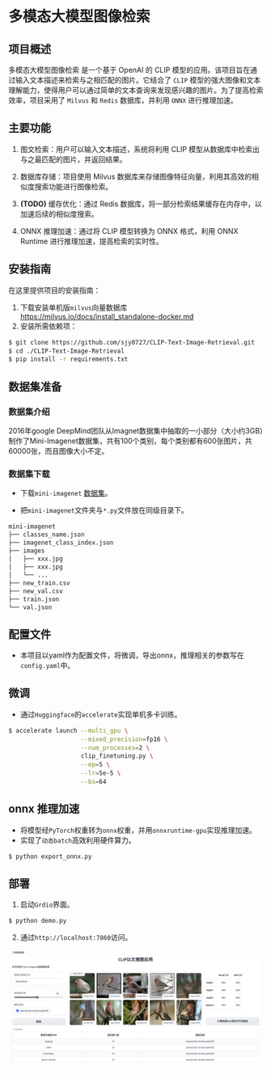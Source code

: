 # 多模态大模型图像检索

## 项目概述

多模态大模型图像检索 是一个基于 OpenAI 的 CLIP
模型的应用。该项目旨在通过输入文本描述来检索与之相匹配的图片。它结合了 `CLIP`
模型的强大图像和文本理解能力，使得用户可以通过简单的文本查询来发现感兴趣的图片。为了提高检索效率，项目采用了 `Milvus`
和 `Redis` 数据库，并利用 `ONNX` 进行推理加速。

## 主要功能

1. 图文检索：用户可以输入文本描述，系统将利用 CLIP 模型从数据库中检索出与之最匹配的图片，并返回结果。

2. 数据库存储：项目使用 Milvus 数据库来存储图像特征向量，利用其高效的相似度搜索功能进行图像检索。

3. **(TODO)** 缓存优化：通过 Redis 数据库，将一部分检索结果缓存在内存中，以加速后续的相似度搜索。

4. ONNX 推理加速：通过将 CLIP 模型转换为 ONNX 格式，利用 ONNX Runtime 进行推理加速，提高检索的实时性。

## 安装指南

在这里提供项目的安装指南：

1. 下载安装单机版`milvus`向量数据库 https://milvus.io/docs/install_standalone-docker.md
2. 安装所需依赖项：

```bash
$ git clone https://github.com/sjy0727/CLIP-Text-Image-Retrieval.git
$ cd ./CLIP-Text-Image-Retrieval
$ pip install -r requirements.txt
```

## 数据集准备

### 数据集介绍

2016年google
DeepMind团队从Imagnet数据集中抽取的一小部分（大小约3GB）制作了Mini-Imagenet数据集，共有100个类别，每个类别都有600张图片，共60000张，而且图像大小不定。

### 数据集下载

- 下载`mini-imagenet` [数据集](https://pan.baidu.com/s/1Uro6RuEbRGGCQ8iXvF2SAQ/?pwd=hl31)。


- 把`mini-imagenet`文件夹与`*.py`文件放在同级目录下。

```
mini-imagenet
├── classes_name.json
├── imagenet_class_index.json
├── images
│   ├── xxx.jpg
│   ├── xxx.jpg
│   └── ...
├── new_train.csv
├── new_val.csv
├── train.json
└── val.json
```

## 配置文件

- 本项目以yaml作为配置文件，将微调，导出onnx，推理相关的参数写在`config.yaml`中。

## 微调

- 通过`Huggingface`的`accelerate`实现单机多卡训练。

```bash
$ accelerate launch --multi_gpu \
                    --mixed_precision=fp16 \
                    --num_processes=2 \
                    clip_finetuning.py \
                    --ep=5 \
                    --lr=5e-5 \
                    --bs=64
```

## onnx 推理加速

- 将模型经`PyTorch`权重转为`onnx`权重，并用`onnxruntime-gpu`实现推理加速。
- 实现了`动态batch`高效利用硬件算力。

```bash
$ python export_onnx.py
```

## 部署

1. 启动`Grdio`界面。

```bash
$ python demo.py
```
2. 通过`http://localhost:7860`访问。

<img src="assets/demo.png" alt="demo">








